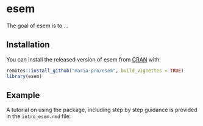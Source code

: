 
<!-- README.md is generated from README.Rmd. Please edit that file -->

# esem

<!-- badges: start -->
<!-- badges: end -->

The goal of esem is to …

## Installation

You can install the released version of esem from
[CRAN](https://CRAN.R-project.org) with:

``` r
remotes::install_github("maria-pro/esem", build_vignettes = TRUE)
library(esem)
```

## Example

A tutorial on using the package, including step by step guidance is
provided in the `intro_esem.rmd` file:
